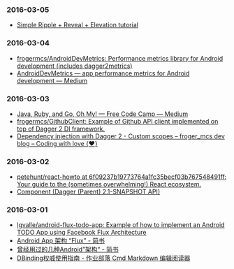 ### 2016-03-05<br>
+ [Simple Ripple + Reveal + Elevation tutorial](http://trickyandroid.com/simple-ripple-reveal-elevation-tutorial/)<br>

### 2016-03-04<br>
+ [frogermcs/AndroidDevMetrics: Performance metrics library for Android development (includes dagger2metrics)](https://github.com/frogermcs/androiddevmetrics)<br>
+ [AndroidDevMetrics — app performance metrics for Android development — Medium](https://medium.com/@froger_mcs/androiddevmetrics-app-performance-metrics-for-android-development-eb854dfd9712#.rucgtjs4i)<br>

### 2016-03-03<br>
+ [Java, Ruby, and Go, Oh My! — Free Code Camp — Medium](https://medium.freecodecamp.com/java-ruby-and-go-oh-my-6b5577ba2bc2#.5n6x84tuq)<br>
+ [frogermcs/GithubClient: Example of Github API client implemented on top of Dagger 2 DI framework.](https://github.com/frogermcs/GithubClient)<br>
+ [Dependency injection with Dagger 2 - Custom scopes – froger_mcs dev blog – Coding with love {❤️}](http://frogermcs.github.io/dependency-injection-with-dagger-2-custom-scopes/)<br>

### 2016-03-02<br>
+ [petehunt/react-howto at 6f09237b19773764a1fc35becf03b767548491ff: Your guide to the (sometimes overwhelming!) React ecosystem.](https://github.com/petehunt/react-howto/tree/6f09237b19773764a1fc35becf03b767548491ff)<br>
+ [Component (Dagger (Parent) 2.1-SNAPSHOT API)](http://google.github.io/dagger/api/latest/dagger/Component.html)<br>

### 2016-03-01<br>
+ [lgvalle/android-flux-todo-app: Example of how to implement an Android TODO App using Facebook Flux Architecture](https://github.com/lgvalle/android-flux-todo-app)<br>
+ [Android App 架构 “Flux” - 简书](http://www.jianshu.com/p/918719151e72)<br>
+ [曾经用过的几种Android”架构“ - 简书](http://www.jianshu.com/p/e7b6ff1bc360)<br>
+ [DBinding权威使用指南 - 作业部落 Cmd Markdown 编辑阅读器](https://www.zybuluo.com/shark0017/note/256112)<br>

